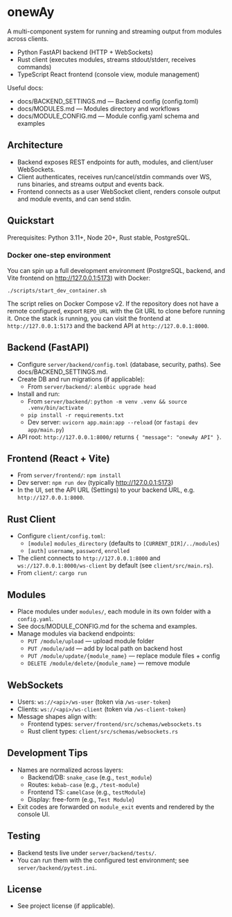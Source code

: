onewAy
========

A multi-component system for running and streaming output from modules across clients.

- Python FastAPI backend (HTTP + WebSockets)
- Rust client (executes modules, streams stdout/stderr, receives commands)
- TypeScript React frontend (console view, module management)

Useful docs:
- docs/BACKEND_SETTINGS.md — Backend config (config.toml)
- docs/MODULES.md — Modules directory and workflows
- docs/MODULE_CONFIG.md — Module config.yaml schema and examples

Architecture
------------
- Backend exposes REST endpoints for auth, modules, and client/user WebSockets.
- Client authenticates, receives run/cancel/stdin commands over WS, runs binaries, and streams output and events back.
- Frontend connects as a user WebSocket client, renders console output and module events, and can send stdin.

Quickstart
----------
Prerequisites: Python 3.11+, Node 20+, Rust stable, PostgreSQL.

### Docker one-step environment

You can spin up a full development environment (PostgreSQL, backend, and Vite frontend on http://127.0.0.1:5173) with Docker:

```
./scripts/start_dev_container.sh
```

The script relies on Docker Compose v2. If the repository does not have a remote configured, export `REPO_URL` with the Git URL to clone before running it. Once the stack is running, you can visit the frontend at `http://127.0.0.1:5173` and the backend API at `http://127.0.0.1:8000`.

Backend (FastAPI)
-----------------
- Configure `server/backend/config.toml` (database, security, paths). See docs/BACKEND_SETTINGS.md.
- Create DB and run migrations (if applicable):
  - From `server/backend/`: `alembic upgrade head`
- Install and run:
  - From `server/backend/`: `python -m venv .venv && source .venv/bin/activate`
  - `pip install -r requirements.txt`
  - Dev server: `uvicorn app.main:app --reload` (or `fastapi dev app/main.py`)
- API root: `http://127.0.0.1:8000/` returns `{ "message": "onewAy API" }`.

Frontend (React + Vite)
-----------------------
- From `server/frontend/`: `npm install`
- Dev server: `npm run dev` (typically http://127.0.0.1:5173)
- In the UI, set the API URL (Settings) to your backend URL, e.g. `http://127.0.0.1:8000`.

Rust Client
-----------
- Configure `client/config.toml`:
  - `[module]` `modules_directory` (defaults to `[CURRENT_DIR]/../modules`)
  - `[auth]` `username`, `password`, `enrolled`
- The client connects to `http://127.0.0.1:8000` and `ws://127.0.0.1:8000/ws-client` by default (see `client/src/main.rs`).
- From `client/`: `cargo run`

Modules
-------
- Place modules under `modules/`, each module in its own folder with a `config.yaml`.
- See docs/MODULE_CONFIG.md for the schema and examples.
- Manage modules via backend endpoints:
  - `PUT /module/upload` — upload module folder
  - `PUT /module/add` — add by local path on backend host
  - `PUT /module/update/{module_name}` — replace module files + config
  - `DELETE /module/delete/{module_name}` — remove module

WebSockets
----------
- Users: `ws://<api>/ws-user` (token via `/ws-user-token`)
- Clients: `ws://<api>/ws-client` (token via `/ws-client-token`)
- Message shapes align with:
  - Frontend types: `server/frontend/src/schemas/websockets.ts`
  - Rust client types: `client/src/schemas/websockets.rs`

Development Tips
----------------
- Names are normalized across layers:
  - Backend/DB: `snake_case` (e.g., `test_module`)
  - Routes: `kebab-case` (e.g., `/test-module`)
  - Frontend TS: `camelCase` (e.g., `testModule`)
  - Display: free-form (e.g., `Test Module`)
- Exit codes are forwarded on `module_exit` events and rendered by the console UI.

Testing
-------
- Backend tests live under `server/backend/tests/`.
- You can run them with the configured test environment; see `server/backend/pytest.ini`.

License
-------
- See project license (if applicable).

